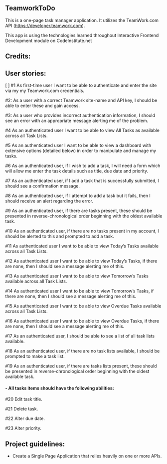 ## TeamworkToDo
This is a one-page task manager application. It utilizes the TeamWork.com API (https://developer.teamwork.com).

This app is using the technologies learned throughout Interactive Frontend Development module on CodeInstitute.net

## Credits:


## User stories:

[ ] #1
As first-time user I want to be able to authenticate and enter the site via my my Teamwork.com credentials.

#2:
As a user with a correct Teamwork site-name and API key, I should be able to enter these and gain access.

#3:
As a user who provides incorrect authentication information, I should see an error with an appropriate message alerting me of the problem.

#4
As an authenticated user I want to be able to view All Tasks as available across all Task Lists.

#5
As an authenticated user I want to be able to view a dashboard with extensive options (detailed below) in order to manipulate and manage my tasks.

#6
As an authenticated user, if I wish to add a task, I will need a form which will allow me enter the task details such as title, due date and priority.

#7
As an authenticated user, if I add a task that is successfully submitted, I should see a confirmation message.

#8
As an authenticated user, if I attempt to add a task but it fails, then I should receive an alert regarding the error.

#9
As an authenticated user, if there are tasks present, these should be presented in reverse-chronological order beginning with the oldest available task.

#10
As an authenticated user, if there are no tasks present in my account, I should be alerted to this and prompted to add a task.

#11
As authenticated user I want to be able to view Today’s Tasks available across all Task Lists.

#12
As authenticated user I want to be able to view Today’s Tasks, if there are none, then I should see a message alerting me of this.

#13
As authenticated user I want to be able to view Tomorrow’s Tasks available across all Task Lists.

#14
As authenticated user I want to be able to view Tomorrow’s Tasks, if there are none, then I should see a message alerting me of this.

#15
As authenticated user I want to be able to view Overdue Tasks available across all Task Lists.

#16
As authenticated user I want to be able to view Overdue Tasks, if there are none, then I should see a message alerting me of this.

#17
As an authenticated user, I should be able to see a list of all task lists available.

#18
As an authenticated user, if there are no task lists available,  I should be prompted to make a task list.

#19
As an authenticated user, if there are tasks lists present, these should be presented in reverse-chronological order beginning with the oldest available task.

#### - All tasks items should have the following abilities:
#20 
Edit task title.

#21
Delete task.

#22
Alter due date.

#23
Alter priority.


## Project guidelines:
- Create a Single Page Application that relies heavily on one or more APIs.







